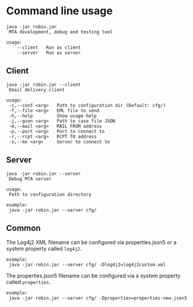 Command line usage
==================

    java -jar robin.jar
     MTA development, debug and testing tool

    usage:
        --client   Run as client
        --server   Run as server

Client
------

    java -jar robin.jar --client
     Email delivery client

    usage:
     -c,--conf <arg>   Path to configuration dir (Default: cfg/)
     -f,--file <arg>   EML file to send
     -h,--help         Show usage help
     -j,--gson <arg>   Path to case file JSON
     -m,--mail <arg>   MAIL FROM address
     -p,--port <arg>   Port to connect to
     -r,--rcpt <arg>   RCPT TO address
     -x,--mx <arg>     Server to connect to

Server
------

    java -jar robin.jar --server
     Debug MTA server

    usage:
     Path to configuration directory

    example:
     java -jar robin.jar --server cfg/

Common
------

The Log4j2 XML filename can be configured via properties.json5 or a system property called `log4j2`.

    example:
     java -jar robin.jar --server cfg/ -Dlog4j2=log4j2custom.xml

The properties.json5 filename can be configured via a system property called `properties`.

    example:
     java -jar robin.jar --server cfg/ -Dproperties=properties-new.json5
